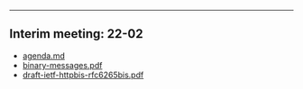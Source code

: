 

---

## Interim meeting: 22-02

- [agenda.md](agenda.md)
- [binary-messages.pdf](binary-messages.pdf)
- [draft-ietf-httpbis-rfc6265bis.pdf](draft-ietf-httpbis-rfc6265bis.pdf)